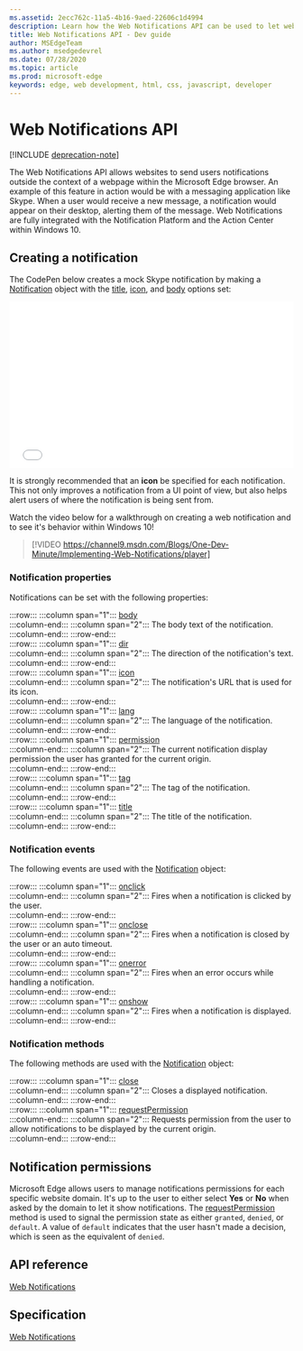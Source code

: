 ```yaml
---
ms.assetid: 2ecc762c-11a5-4b16-9aed-22606c1d4994
description: Learn how the Web Notifications API can be used to let websites send users notifications outside the context of the Microsoft Edge browser.
title: Web Notifications API - Dev guide
author: MSEdgeTeam
ms.author: msedgedevrel
ms.date: 07/28/2020
ms.topic: article
ms.prod: microsoft-edge
keywords: edge, web development, html, css, javascript, developer
---
```

# Web Notifications API  

[!INCLUDE [deprecation-note](../includes/legacy-edge-note.md)]  

The Web Notifications API allows websites to send users notifications outside the context of a webpage within the Microsoft Edge browser.  An example of this feature in action would be with a messaging application like Skype.  When a user would receive a new message, a notification would appear on their desktop, alerting them of the message.  Web Notifications are fully integrated with the Notification Platform and the Action Center within Windows 10.  

## Creating a notification  

The CodePen below creates a mock Skype notification by making a [Notification](https://msdn.microsoft.com/library/mt710818) object with the [title](https://msdn.microsoft.com/library/mt710826), [icon](https://msdn.microsoft.com/library/mt710814), and [body](https://msdn.microsoft.com/library/mt710811) options set:  

<iframe height='295' scrolling='no' title='Web notifications' src='//codepen.io/MicrosoftEdgeDocumentation/embed/RGbxWW/?height=295&theme-id=23761&default-tab=result&embed-version=2&editable=true' frameborder='no' allowtransparency='true' allowfullscreen='true' style='width: 100%;'>See the Pen <a href='https://codepen.io/MicrosoftEdgeDocumentation/pen/RGbxWW/'>Web notifications</a> by Microsoft Edge Docs (<a href='https://codepen.io/MicrosoftEdgeDocumentation'>@MicrosoftEdgeDocumentation</a>) on <a href='https://codepen.io'>CodePen</a>.</iframe>  

It is strongly recommended that an **icon** be specified for each notification.  This not only improves a notification from a UI point of view, but also helps alert users of where the notification is being sent from.  

Watch the video below for a walkthrough on creating a web notification and to see it's behavior within Windows 10!  

> [!VIDEO https://channel9.msdn.com/Blogs/One-Dev-Minute/Implementing-Web-Notifications/player]  

### Notification properties  

Notifications can be set with the following properties:  

:::row:::
   :::column span="1":::
      [body](https://developer.mozilla.org/docs/Web/API/Notification/body)  
   :::column-end:::
   :::column span="2":::
      The body text of the notification.  
   :::column-end:::
:::row-end:::  
:::row:::
   :::column span="1":::
      [dir](https://developer.mozilla.org/docs/Web/API/Notification/dir)  
   :::column-end:::
   :::column span="2":::
      The direction of the notification's text.  
   :::column-end:::
:::row-end:::  
:::row:::
   :::column span="1":::
      [icon](https://developer.mozilla.org/docs/Web/API/Notification/icon)  
   :::column-end:::
   :::column span="2":::
      The notification's URL that is used for its icon.  
   :::column-end:::
:::row-end:::  
:::row:::
   :::column span="1":::
      [lang](https://developer.mozilla.org/docs/Web/API/Notification/lang)  
   :::column-end:::
   :::column span="2":::
      The language of the notification.  
   :::column-end:::
:::row-end:::  
:::row:::
   :::column span="1":::
      [permission](https://developer.mozilla.org/docs/Web/API/Notification/permission)  
   :::column-end:::
   :::column span="2":::
      The current notification display permission the user has granted for the current origin.  
   :::column-end:::
:::row-end:::  
:::row:::
   :::column span="1":::
      [tag](https://developer.mozilla.org/docs/Web/API/Notification/tag)  
   :::column-end:::
   :::column span="2":::
      The tag of the notification.  
   :::column-end:::
:::row-end:::  
:::row:::
   :::column span="1":::
      [title](https://developer.mozilla.org/docs/Web/API/Notification/title)  
   :::column-end:::
   :::column span="2":::
      The title of the notification.  
   :::column-end:::
:::row-end:::  

### Notification events  

The following events are used with the [Notification](https://developer.mozilla.org/docs/Web/API/Notification) object:  

:::row:::
   :::column span="1":::
      [onclick](https://developer.mozilla.org/docs/Web/API/Element/click_event)  
   :::column-end:::
   :::column span="2":::
      Fires when a notification is clicked by the user.  
   :::column-end:::
:::row-end:::  
:::row:::
   :::column span="1":::
      [onclose](https://developer.mozilla.org/docs/Archive/Mozilla/XUL/Events/close_event)  
   :::column-end:::
   :::column span="2":::
      Fires when a notification is closed by the user or an auto timeout.  
   :::column-end:::
:::row-end:::  
:::row:::
   :::column span="1":::
      [onerror](https://developer.mozilla.org/docs/Web/API/Element/error_event)  
   :::column-end:::
   :::column span="2":::
      Fires when an error occurs while handling a notification.  
   :::column-end:::
:::row-end:::  
:::row:::
   :::column span="1":::
      [onshow](https://developer.mozilla.org/docs/Web/API/Element/show_event)  
   :::column-end:::
   :::column span="2":::
      Fires when a notification is displayed.  
   :::column-end:::
:::row-end:::  

### Notification methods  

The following methods are used with the [Notification](https://developer.mozilla.org/docs/Web/API/Notification) object:  

:::row:::
   :::column span="1":::
      [close](https://developer.mozilla.org/docs/Web/API/Notification/close)  
   :::column-end:::
   :::column span="2":::
      Closes a displayed notification.  
   :::column-end:::
:::row-end:::  
:::row:::
   :::column span="1":::
      [requestPermission](https://developer.mozilla.org/docs/Web/API/Notification/requestPermission)  
   :::column-end:::
   :::column span="2":::
      Requests permission from the user to allow notifications to be displayed by the current origin.  
   :::column-end:::
:::row-end:::  

## Notification permissions  

Microsoft Edge allows users to manage notifications permissions for each specific website domain.  It's up to the user to either select **Yes** or **No** when asked by the domain to let it show notifications.  The [requestPermission](https://developer.mozilla.org/docs/Web/API/Notification/requestPermission) method is used to signal the permission state as either `granted`, `denied`, or `default`.  A value of `default` indicates that the user hasn't made a decision, which is seen as the equivalent of `denied`.  

## API reference  

[Web Notifications](https://developer.mozilla.org/docs/Web/API/Notifications_API)  

## Specification  

[Web Notifications](https://notifications.spec.whatwg.org)  
